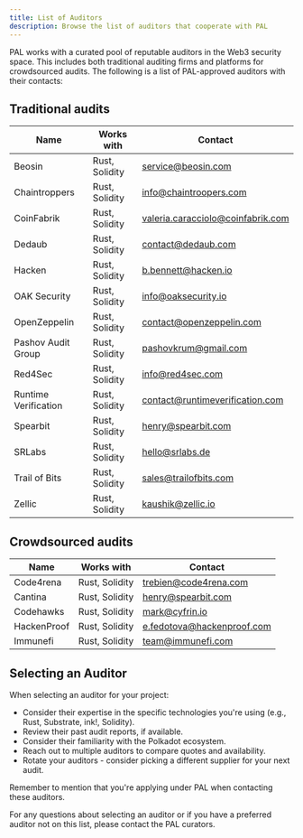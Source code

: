 ```yaml
---
title: List of Auditors
description: Browse the list of auditors that cooperate with PAL
---
```


PAL works with a curated pool of reputable auditors in the Web3 security space. This includes both traditional auditing firms and platforms for crowdsourced audits. The following is a list of PAL-approved auditors with their contacts:

## Traditional audits
| Name                 | Works with     | Contact                                |
| -------------------- | -------------- | -------------------------------------- |
| Beosin               | Rust, Solidity | service@beosin.com                     |
| Chaintroppers        | Rust, Solidity | info@chaintroopers.com                 |
| CoinFabrik           | Rust, Solidity | valeria.caracciolo@coinfabrik.com      |
| Dedaub               | Rust, Solidity | contact@dedaub.com                     |
| Hacken               | Rust, Solidity | b.bennett@hacken.io                    |
| OAK Security         | Rust, Solidity | info@oaksecurity.io                    |
| OpenZeppelin         | Rust, Solidity | contact@openzeppelin.com               |
| Pashov Audit Group   | Rust, Solidity | pashovkrum@gmail.com                   |
| Red4Sec              | Rust, Solidity | info@red4sec.com                       |
| Runtime Verification | Rust, Solidity | contact@runtimeverification.com        |
| Spearbit             | Rust, Solidity | henry@spearbit.com                     |
| SRLabs               | Rust, Solidity | hello@srlabs.de                        |
| Trail of Bits        | Rust, Solidity | sales@trailofbits.com                  |
| Zellic               | Rust, Solidity | kaushik@zellic.io                      |

## Crowdsourced audits
| Name        | Works with     | Contact                    |
| ----------- | -------------- | -------------------------- |
| Code4rena   | Rust, Solidity | trebien@code4rena.com      |
| Cantina     | Rust, Solidity | henry@spearbit.com         |
| Codehawks   | Rust, Solidity | mark@cyfrin.io             |
| HackenProof | Rust, Solidity | e.fedotova@hackenproof.com | 
| Immunefi    | Rust, Solidity | team@immunefi.com          |

## Selecting an Auditor 

When selecting an auditor for your project:

* Consider their expertise in the specific technologies you're using (e.g., Rust, Substrate, ink!, Solidity).
* Review their past audit reports, if available.
* Consider their familiarity with the Polkadot ecosystem.
* Reach out to multiple auditors to compare quotes and availability.
* Rotate your auditors - consider picking a different supplier for your next audit.

Remember to mention that you're applying under PAL when contacting these auditors.

For any questions about selecting an auditor or if you have a preferred auditor not on this list, please contact the PAL curators.
